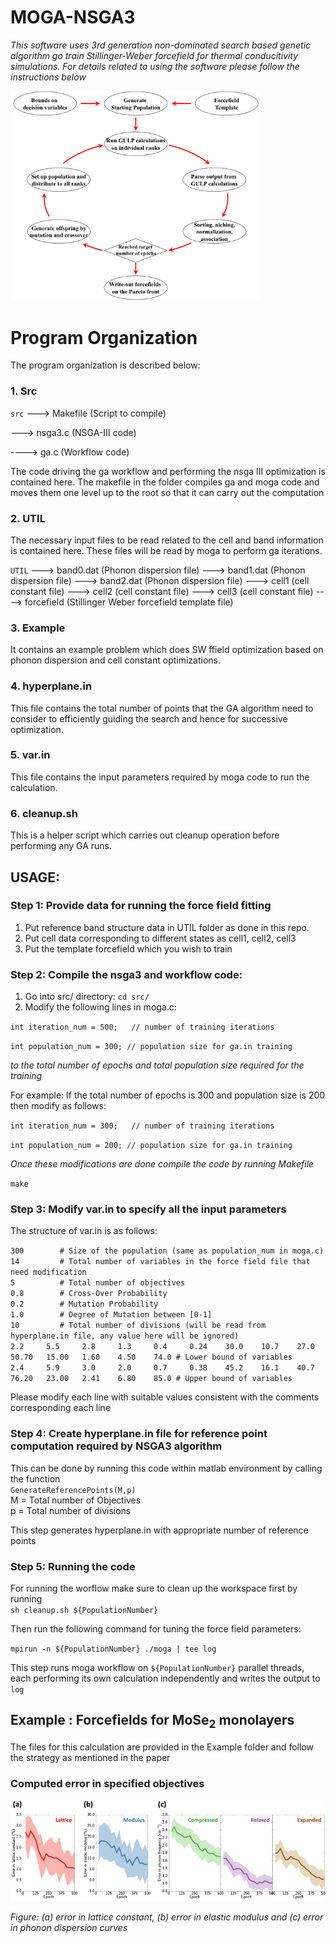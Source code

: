 # MOGA-NSGA3

*This software uses 3rd generation non-dominated search based genetic algorithm go train Stillinger-Weber forcefield for thermal conducitivity simulations. For details related to using the software please follow the instructions below*

<img src="./Media/Picture1.png" width=400>

# Program Organization

The program organization is described below:

### 1. Src

`src`
  ---> Makefile           (Script to compile)
  
  ---> nsga3.c            (NSGA-III code)
  
  ----> ga.c              (Workflow code)
  

The code driving the ga workflow and performing the nsga III optimization is contained here. The makefile in the folder compiles ga and moga code and moves them one level up to the root so that it can carry out the computation

### 2. UTIL
The necessary input files to be read related to the cell and band information is contained here. These files will be read by moga to perform ga iterations.

`UTIL`
 ---> band0.dat            (Phonon dispersion file)
 ---> band1.dat            (Phonon dispersion file)
 ---> band2.dat            (Phonon dispersion file)
 ---> cell1                (cell constant file)
 ---> cell2                (cell constant file)
 ---> cell3                (cell constant file)
 ----> forcefield          (Stillinger Weber forcefield template file)

### 3. Example
It contains an example problem which does SW ffield optimization based on phonon dispersion and cell constant optimizations.

### 4. hyperplane.in
This file contains the total number of points that the GA algorithm need to consider to efficiently guiding the search and hence for successive optimization.

### 5. var.in
This file contains the input parameters required by moga code to run the calculation.

### 6. cleanup.sh
This is a helper script which carries out cleanup operation before performing any GA runs.

## USAGE:

### Step 1: Provide data for running the force field fitting
1. Put reference band structure data in UTIL folder as done in this repo.
2. Put cell data corresponding to different states as cell1, cell2, cell3 
3. Put the template forcefield which you wish to train


### Step 2: Compile the nsga3 and workflow code:
1. Go into src/ directory: `cd src/`
2. Modify the following lines in moga.c:

  `int iteration_num = 500;   // number of training iterations`
  
  `int population_num = 300; // population size for ga.in training`
  
  *to the total number of epochs and total population size required for the training*
  
  For example: If the total number of epochs is 300 and population size is 200 then modify as follows:
  
  `int iteration_num = 300;   // number of training iterations`
  
  `int population_num = 200; // population size for ga.in training`
  
  *Once these modifications are done compile the code by running Makefile*
  
  `make`
  
### Step 3: Modify var.in to specify all the input parameters
The structure of var.in is as follows:

`300        # Size of the population (same as population_num in moga.c) `<br/>
`14         # Total number of variables in the force field file that need modification`<br/>
`5          # Total number of objectives` <br/>
`0.8        # Cross-Over Probability`<br/>
`0.2        # Mutation Probability`<br/>
`1.0        # Degree of Mutation between [0-1]`<br/>
`10         # Total number of divisions (will be read from hyperplane.in file, any value here will be ignored)`<br/>
`2.2     5.5     2.8     1.3     0.4     0.24    30.0    10.7    27.0    50.70   15.00   1.60    4.50    74.0 # Lower bound of variables`<br/>
`2.4     5.9     3.0     2.0     0.7     0.38    45.2    16.1    40.7    76.20   23.00   2.41    6.80    85.0 # Upper bound of variables`<br/>
  
 Please modify each line with suitable values consistent with the comments corresponding each line
 
 ### Step 4: Create hyperplane.in file for reference point computation required by NSGA3 algorithm
 
 This can be done by running this code within matlab environment by calling the function <br/>
 `GenerateReferencePoints(M,p)` <br/>
 M = Total number of Objectives <br/>
 p = Total number of divisions  <br/>
 
 This step generates hyperplane.in with appropriate number of reference points

 
 ### Step 5: Running the code
 
 For running the worflow make sure to clean up the workspace first by running <br/>
 `sh cleanup.sh ${PopulationNumber}`
 
 Then run the following command for tuning the force field parameters:
  
  `mpirun -n ${PopulationNumber} ./moga | tee log`
  
  This step runs moga workflow on `${PopulationNumber}` parallel threads, each performing its own calculation independently and writes the  output to `log`
  
  
<h2> Example : Forcefields for MoSe<sub>2</sub> monolayers</h2>

The files for this calculation are provided in the Example folder and follow the strategy as mentioned in the paper

### Computed error in specified objectives

<img src="./Media/Picture2.png" width=800>

*Figure: (a) error in lattice constant, (b) error in elastic modulus and (c) error in phonon dispersion curves*
